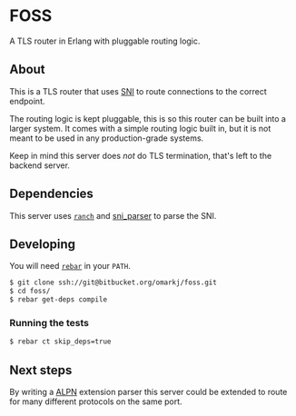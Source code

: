 # FOSS
A TLS router in Erlang with pluggable routing logic.

## About
This is a TLS router that uses
[SNI](https://en.wikipedia.org/wiki/Server_Name_Indication) to route
connections to the correct endpoint.

The routing logic is kept pluggable, this is so this router can be
built into a larger system. It comes with a simple routing logic built
in, but it is not meant to be used in any production-grade systems.

Keep in mind this server does *not* do TLS termination, that's left to
the backend server.

## Dependencies
This server uses [`ranch`](https://github.com/extend/ranch) and
[sni_parser](https://github.com/omarkj/sni_parser) to parse the SNI.

## Developing
You will need [`rebar`](https://github.com/rebar/rebar) in your `PATH`.

``` bash
$ git clone ssh://git@bitbucket.org/omarkj/foss.git
$ cd foss/
$ rebar get-deps compile
```

### Running the tests
``` bash
$ rebar ct skip_deps=true
```

## Next steps
By writing a
[ALPN](http://tools.ietf.org/html/draft-ietf-tls-applayerprotoneg-02)
extension parser this server could be extended to route for many
different protocols on the same port.
